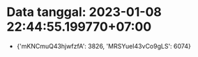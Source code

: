 # Data tanggal: 2023-01-08 22:44:55.199770+07:00

* {'mKNCmuQ43hjwfzfA': 3826, 'MRSYueI43vCo9gLS': 6074}
